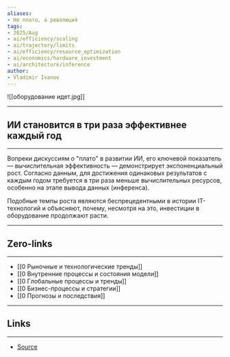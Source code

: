 ```yaml
---
aliases: 
- Не плато, а революция
tags:
- 2025/Aug
- ai/efficiency/scaling
- ai/trajectory/limits
- ai/efficiency/resource_optimization
- ai/economics/hardware_investment
- ai/architecture/inference
author:
- Vladimir Ivanov
---
```

![[оборудование идет.jpg]]

-----
##  ИИ становится в три раза эффективнее каждый год 
-----
Вопреки дискуссиям о "плато" в развитии ИИ, его ключевой показатель — вычислительная эффективность — демонстрирует экспоненциальный рост. Согласно данным, для достижения одинаковых результатов с каждым годом требуется в три раза меньше вычислительных ресурсов, особенно на этапе вывода данных (инференса). 

Подобные темпы роста являются беспрецедентными в истории IT-технологий и объясняют, почему, несмотря на это, инвестиции в оборудование продолжают расти.

---
## Zero-links
---
- [[0 Рыночные и технологические тренды]]
- [[0 Внутренние процессы и состояния модели]]
- [[0 Глобальные процессы и тренды]]
- [[0 Бизнес-процессы и стратегии]]
- [[0 Прогнозы и последствия]]

---
## Links
---
- [Source](https://t.me/turboproject/1959)